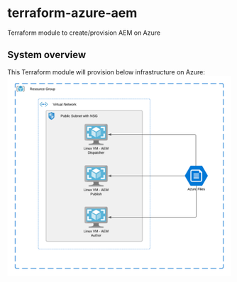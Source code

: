 # terraform-azure-aem

Terraform module to create/provision AEM on Azure

## System overview
This Terraform module will provision below infrastructure on Azure:
![System Overview Diagram](images/system-diagram.png)